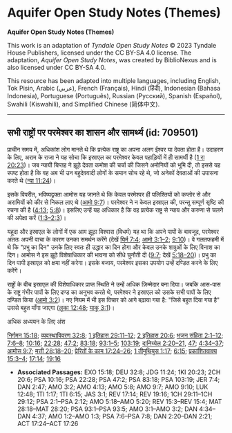 # Aquifer Open Study Notes (Themes)

**Aquifer Open Study Notes (Themes)**

This work is an adaptation of *Tyndale Open Study Notes* © 2023 Tyndale House Publishers, licensed under the CC BY\-SA 4\.0 license. The adaptation, *Aquifer Open Study Notes*, was created by BiblioNexus and is also licensed under CC BY\-SA 4\.0\.

This resource has been adapted into multiple languages, including English, Tok Pisin, Arabic (عربي), French (Français), Hindi (हिंदी), Indonesian (Bahasa Indonesia), Portuguese (Português), Russian (Русский), Spanish (Español), Swahili (Kiswahili), and Simplified Chinese (简体中文).



--------------------------------

## सभी राष्ट्रों पर परमेश्वर का शासन और सामर्थ्य (id: 709501)

प्राचीन समय में, अधिकांश लोग मानते थे कि प्रत्येक राष्ट्र का अपना अलग ईश्वर या देवता होता है। उदाहरण के लिए, अराम के राजा ने यह सोचा कि इस्राएल का परमेश्वर केवल पहाड़ियों में ही सामर्थी है ([1 रा 20:23](https://ref.ly/1Kgs20:23))। जब न्यायी यिप्तह ने झूठे देवता कमोश की चर्चा की जिसने अमोनियों को भूमि दी, तो इससे यह स्पष्ट होता है कि वह अब भी उन बहुदेववादी लोगों के समान सोच रहे थे, जो अनेकों देवताओं की उपासना करते थे ([न्या 11:24](https://ref.ly/Judg11:24))।

इसके विपरीत, भविष्यद्वक्ता आमोस यह जानते थे कि केवल परमेश्वर ही पलिश्तियों को कप्तोर से और अरामियों को कीर से निकल लाए थे ([आमो 9:7](https://ref.ly/Amos9:7))। परमेश्वर ने न केवल इस्राएल की, परन्तु सम्पूर्ण सृष्टि की रचना की है ([4:13](https://ref.ly/Amos4:13); [5:8](https://ref.ly/Amos5:8))। इसलिए उन्हें यह अधिकार है कि वह प्रत्येक राष्ट्र से न्याय और करुणा से चलने की अपेक्षा करें ([1:3–2:3](https://ref.ly/Amos1:3-Amos1:2))।

यहूदा और इस्राएल के लोगों में एक आम झूठा विश्वास (विधर्म) यह था कि अपने पापों के बावजूद, परमेश्वर अंततः अपनी वाचा के कारण उनका समर्थन करेंगे (देखें [यिर्म 7:4](https://ref.ly/Jer7:4); [आमो 3:1–2](https://ref.ly/Amos3:1-Amos3:2); [9:10](https://ref.ly/Amos9:10))। वे गलतफहमी में थे कि "प्रभु का दिन" उनके लिए स्वतः ही उद्धार का दिन होगा और केवल उनके शत्रुओं के लिए विनाश का दिन। आमोस ने इस झूठे विशेषाधिकार की भावना को सीधे चुनौती दी ([9:7](https://ref.ly/Amos9:7); देखें [5:18–20](https://ref.ly/Amos5:18-Amos5:20))। प्रभु का दिन पापी इस्राएल को क्षमा नहीं करेगा। इसके बजाय, परमेश्वर इसका उपयोग उन्हें दण्डित करने के लिए करेंगे।

राष्ट्रों के बीच इस्राएल की विशेषाधिकार प्राप्त स्थिति ने उन्हें अधिक ज़िम्मेदार बना दिया। जबकि आस\-पास के राष्ट्र गंभीर पापों के लिए दण्ड का अनुभव करते थे, परमेश्वर ने इस्राएल को उसके सभी पापों के लिए दण्डित किया ([आमो 3:2](https://ref.ly/Amos3:2))। नए नियम में भी इस विचार को आगे बढ़ाया गया है: "जिसे बहुत दिया गया है" उससे बहुत माँगा जाएगा ([लूका 12:48](https://ref.ly/Luke12:48); [याकू 3:1](https://ref.ly/Jas3:1))।

अधिक अध्ययन के लिए अंश

[निर्गमन 15:18](https://ref.ly/Exod15:18); [व्यवस्थाविवरण 32:8](https://ref.ly/Deut32:8); [1 इतिहास 29:11–12](https://ref.ly/1Chr29:11-1Chr29:12); [2 इतिहास 20:6](https://ref.ly/2Chr20:6); [भजन संहिता 2:1–12](https://ref.ly/Ps2:1-Ps2:12); [7:6–8](https://ref.ly/Ps7:6-Ps7:8); [10:16](https://ref.ly/Ps10:16); [22:28](https://ref.ly/Ps22:28); [47:2](https://ref.ly/Ps47:2); [83:18](https://ref.ly/Ps83:18); [93:1–5](https://ref.ly/Ps93:1-Ps93:5); [103:19](https://ref.ly/Ps103:19); [दानिय्येल 2:20–21](https://ref.ly/Dan2:20-Dan2:21), [47](https://ref.ly/Dan2:47); [4:34–37](https://ref.ly/Dan4:34-Dan4:37); [आमोस 9:7](https://ref.ly/Amos9:7); [मत्ती 28:18–20](https://ref.ly/Matt28:18-Matt28:20); [प्रेरितों के काम 17:24–26](https://ref.ly/Acts17:24-Acts17:26); [1 तीमुथियुस 1:17](https://ref.ly/1Tim1:17); [6:15](https://ref.ly/1Tim6:15); [प्रकाशितवाक्य 15:3–4](https://ref.ly/Rev15:3-Rev15:4); [17:14](https://ref.ly/Rev17:14); [19:16](https://ref.ly/Rev19:16)

* **Associated Passages:** EXO 15:18; DEU 32:8; JDG 11:24; 1KI 20:23; 2CH 20:6; PSA 10:16; PSA 22:28; PSA 47:2; PSA 83:18; PSA 103:19; JER 7:4; DAN 2:47; AMO 3:2; AMO 4:13; AMO 5:8; AMO 9:7; AMO 9:10; LUK 12:48; 1TI 1:17; 1TI 6:15; JAS 3:1; REV 17:14; REV 19:16; 1CH 29:11–1CH 29:12; PSA 2:1–PSA 2:12; AMO 5:18–AMO 5:20; REV 15:3–REV 15:4; MAT 28:18–MAT 28:20; PSA 93:1–PSA 93:5; AMO 3:1–AMO 3:2; DAN 4:34–DAN 4:37; AMO 1:2–AMO 1:3; PSA 7:6–PSA 7:8; DAN 2:20–DAN 2:21; ACT 17:24–ACT 17:26

